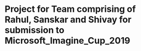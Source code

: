 # Project for Team comprising of Rahul, Sanskar and Shivay for submission to Microsoft_Imagine_Cup_2019
